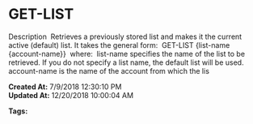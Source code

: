 # GET-LIST

Description  Retrieves a previously stored list and makes it the current active (default) list. It takes the general form:  GET-LIST {list-name {account-name}}  where:  list-name specifies the name of the list to be retrieved. If you do not specify a list name, the default list will be used. account-name is the name of the account from which the lis  

**Created At:** 7/9/2018 12:30:10 PM  
**Updated At:** 12/20/2018 10:00:04 AM  

**Tags:**
<badge text='jql' vertical='middle' />
<badge text='lists' vertical='middle' />
